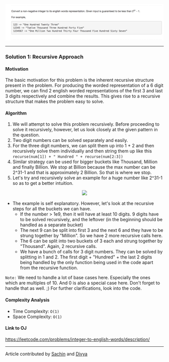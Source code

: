 <p align="center">
<img src="../../Images/Integer-to-English-Words.png" width="600">
</p>

---
### Solution 1: Recursive Approach

#### Motivation

The basic motivation for this problem is the inherent recursive structure present in the problem. For producing the worded representation of a 6 digit number, we can find 2 english worded representations of the first 3 and last 3 digits respectively and combine the results. This gives rise to a recursive structure that makes the problem easy to solve.

#### Algorithm

1. We will attempt to solve this problem recursively. Before proceeding to solve it recursively, however, let us look closely at the given pattern in the question.
2. Two digit numbers can be solved separately and easily.
3. For the three digit numbers, we can split them up into 1 + 2 and then recursively solve them individually and then string them up like this `recurse(num[1]) + " Hundred " + recurse(num[2:3])`
4. Similar strategy can be used for bigger buckets like Thousand, Million and finally Billion. We stop at Billion because the max number can be 2^31-1 and that is approximately 2 Billion. So that is where we stop.
5. Let's try and recursively solve an example for a huge number like 2^31-1 so as to get a better intuition.

<p align="center">
<img src="../../Images/Integer-to-English-Words-IMG1.png" width="600">
</p>

* The example is self explanatory. However, let's look at the recursive steps for all the buckets we can have.
  * If the number > 1e9, then it will have at least 10 digits. 9 digits have to be solved recursively, and the leftover (in the beginning should be handled as a separate bucket)
  * The next 9 can be split into first 3 and the next 6 and they have to be strung together by "Million". So we have 2 more recursive calls here.
  * The 6 can be split into two buckets of 3 each and strung together by "Thousand". Again, 2 recursive calls.
  * We have a bunch of calls for 3 digit numbers. They can be solved by splitting in 1 and 2. The first digit + "Hundred" + the last 2 digits being handled by the only function being used in the code apart from the recursive function.

`Note:` We need to handle a lot of base cases here. Especially the ones which are multiples of 10. And 0 is also a special case here. Don't forget to handle that as well. ;) For further clarifications, look into the code.

#### Complexity Analysis

* Time Complexity: `O(1)`
* Space Complexity: `O(1)`

#### Link to OJ

https://leetcode.com/problems/integer-to-english-words/description/

---
Article contributed by [Sachin](https://github.com/edorado93) and [Divya](https://github.com/DivyaGodayal)
